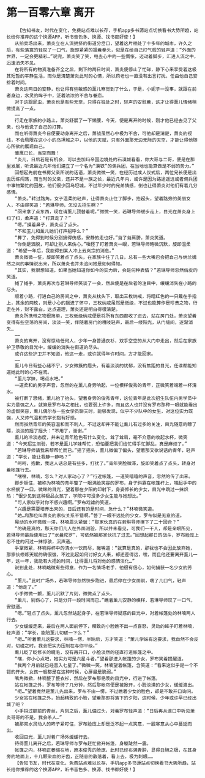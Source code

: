 # 第一百零六章 离开
        【告知书友，时代在变化，免费站点难以长存，手机app多书源站点切换看书大势所趋，站长给你推荐的这个换源APP，听书音色多、换源、找书都好使！】
       从拍卖场出来，萧炎立在人流拥挤的街道分岔口，望着这片相处了十多年的城市，许久之后，有些落寞的轻叹了一口气，旋即紧紧的握着拳头，似是在给自己打气般的轻声道：“外面的世界，一定会更精彩…”说完，萧炎笑了笑，甩去心中的一些惆怅，迈动着脚步，汇进人流之中，迅速消失不见。
       在将所有的物资准备齐全之后，剩下的两日时间，萧炎便停止了忙碌，静下心来享受着这极其短暂的平静生活，而似是清楚萧炎此时的心情，所以药老也一直没有出言打扰，任由他自己安排着时间。
       萧炎这两日的安静，也让得有些敏感的薰儿察觉到了什么，于是，小妮子一没事，就跟在前者身边，水灵的眸子中，泛着浓浓的不舍与眷恋。
       对于这跟屁虫，萧炎也是有些无奈，只得在独处之时，轻声的安慰着，这才让得薰儿情绪稍微提高了一点。
       ……
       行走在家族的小路上，萧炎舒展了一下懒腰，今天，便是离开的时候，刚才他已经去见了父亲，也与他说了自己的打算。
       而在听得萧炎今日便要动身离开之后，萧战虽然心中极为不舍，可他却是清楚，萧炎的视线，不会局限在这小小的乌坦城之中，以他的天赋，只有外面那无边无际的天空，才能让得他随心所欲的展现自己。
       雏鹰已长，当空而舞！
       “炎儿，日后若是有机会，可以去加玛帝国边境处的石漠城看看，你大哥与二哥，便是在那里发展，听说最近几年他们建立了一个名为“漠铁”的佣兵团，在当地也能算做是不弱的势力。”
       回想起先前在书房父亲所说的话语，萧炎微微一笑，在经历过成人仪式后，两位兄长便是出去历练闯荡，而当时的父亲，还并不是一族之长，最近几年内，或许是因为路途遥远或者佣兵团中事物繁忙的因故，他们很少回乌坦城，不过年少时的兄弟情感，倒也让得萧炎对他们有着几分感情。
       “萧炎。”转过路角，女子温柔的轻声，让得萧炎止住了脚步，抬起头，望着路旁的美丽女人，不由得笑道：“若琳导师，怎没去招生啊？”
       “回来拿了点东西，现在请薰儿顶替着呢。”微微一笑，若琳导师缓步走上，目光在萧炎身上扫了扫，柔声道：“打算走了？”
       “嗯。”摸着鼻子，萧炎点了点头。
       “不和玉儿和薰儿她们打声招呼么？”
       “算了，免得到时候分别搞得伤感，安静的走也好。”耸了耸肩膀，萧炎笑道。
       “你倒是洒脱，可却让别人来伤心。”嗔怪了盯着萧炎一眼，若琳导师略微沉默，旋即温柔道：“希望一年后，我能得到某人冲上云岚宗的消息。”
       萧炎微微一怔，旋即笑着点了点头，在家族中住了几日，总有一些大嘴巴会把自己与纳兰嫣然之间的事情说出来，所以萧炎也并未追问她是如何得知。
       “其实，我很想知道，如果当她知道你如今的实力后，会是何种表情？”若琳导师忽然俏皮的笑道。
       摊了摊手，萧炎再次与若琳导师笑谈了一会，然后便是在后者的注目中，缓缓消失在小路的尽头。
       顺着小路，行进自己的房间之中，萧炎从枕头下，取出三枚纳戒，将暗红色的一只戴在手指上，其余的两枚，则是小心的揣进了怀中，三枚纳戒虽然是低级，不过也能算作是珍贵之物，行走在外，财不露白，这点道理，萧炎还是明白得很清楚。
       萧炎所携带之物很简单，三枚低级纳戒便是将所有东西都收了进去，站在房门处，萧炎望着变得有些空荡的房间，淡淡一笑，伴随着房门的嘎吱轻声，最后一缕阳光，从门缝间，逐渐消失…
       ……
       萧炎的离开，没有惊动任何人，少年一身普通衣衫，双手空空的从大门中走出，然后在家族护卫恭敬的目光中，缓缓的消失在街道的尽头。
       或许这些护卫并不知道，他这一走，或许就得年许时间，方才能回家。
       ……
       薰儿今日有些心绪不宁，少女微簇的眉头，有着淡淡的忧郁，没有焦距的目光，任谁都能知道她此时的心不在焉。
       “薰儿学妹，喝点水吧。”
       一道柔和的男子声音，忽然的在薰儿身旁响起，一位模样俊秀的青年，正微笑着端着一杯清水。
       被打断了思绪，薰儿抬了抬头，望着身旁的俊秀青年，这位青年是此次招生队伍内男学员中实力最强之人，就算是罗布与之相比，也要弱上许多，而且这人也并没有罗布那种一眼就能看出的虚假笑容，薰儿偶尔与一些女学员聊天时，能够发现，似乎不少队中的女生，对这位实力既强，人又帅气温和的学长抱有好感。
       然而虽然青年的笑容温和而不刺人，不过这却并不能让薰儿有过多的关注，目光随意的瞟了瞟，淡淡的摇了摇头：“不用了，谢谢。”
       薰儿的冷淡态度，并未让青年脸色有什么变化，耸了耸肩，毫不介意的收起水杯，微笑道：“今天招生测验，若不是薰儿学妹帮忙，恐怕要把我们给忙得手忙脚乱，真是麻烦了。”
       “若琳导师请我来帮帮忙而已。”摇了摇头，薰儿微偏了偏头，望着那又欲说话的青年，轻声道：“学长，能让我静一静吗？”
       “呵呵，抱歉，我这人话总是有些多，打扰了。”青年笑脸微滞，旋即笑着点了点头，转身对着帐篷行去。
       “嘿嘿，林喃，怎么？对人家动心了？”行近帐篷，一道笑嘻嘻的声音，忽然的传了出来。
       脚步顿住，被称为林喃的青年瞥了一眼满脸笑容的罗布，身子斜靠在帐篷杆上，端起手中的水杯抿了一口，微眯的目光，望着那在夕阳的印射下，身姿修长的少女，目光中跳过一抹炽热：“很少见到这种极品女孩了，学院中可没多少女生能与她想比。”
       “可人家似乎对你不感兴趣啊。”罗布戏谑的笑道。
       “兴趣是需要培养出来的，日后还有的是时间，急什么？”林喃微笑道。
       “她…和那位叫萧炎的家伙关系不错啊。”瞥了一眼不远处的少女，罗布似是无意的道。
       晃动的水杯微微一滞，林喃眉头紧皱：“那家伙真的在若琳导师撑下了二十回合？”
       “的确是真的，那天你们几人在外面测验，所以并未看见，可我们一干人，却是亲眼所见，若琳导师最后使用出了“水曼陀罗”，可依然被那家伙抗了过去。”回想起那日的战斗，罗布脸庞上忍不住的闪过一抹惊骇，沉声道。
       手掌微紧，林喃将杯中的清水一饮而尽，撇嘴道：“就算是真的，那我也不会因此放弃她，那家伙修炼天赋的确很强，不过比起如何讨好女人来，却还差得远，嘿，而且他还要离开薰儿一年，这一年，我能有大把的时间，让得薰儿将对他的感情淡化…”
       说到此处，林喃略微有些得意，作为一名情场老手，他很有信心，如何捕获一名少女的芳心。
       “薰儿。”此时广场外，若琳导师忽然快步跑进，最后停在少女面前，喘了几口气，轻声道：“他走了。”
       小手微微一颤，薰儿沉默了片刻，微微点了点头。
       “薰儿，别伤心了，只是分开一段时间而已。”瞧着薰儿安静的模样，若琳导师叹了一口气，安慰道。
       “嗯。”轻点了点头，薰儿忽然站起身子，在若琳导师疑惑的目光中，对着帐篷处的林喃两人行去。
       少女缓缓走来，最后在两人面前停下，精致的小脸瞧不出一点喜怒，灵动的眸子盯着林喃，轻声道：“学长，能陪薰儿切磋一下么？”
       “呃…”听着薰儿这要求，林喃一愣，半晌后，方才笑道：“薰儿学妹有这要求，我自然不会反对，切磋之时，我会把实力压制在与你平级。”
       薰儿眨了眨修长的睫毛，没有再开口，小脸淡然的径直行进帐篷之中。
       “嘿，你小心点吧，她实力可是六星斗者。”望着那进入帐篷的少女，罗布笑着提醒道。
       “我两个月前就已经晋入七星了。”微微一笑，林喃望着帐篷，含笑道：“看来这似乎是一个不错的开头，女孩一般都是在这种时候，心扉最是脆弱。”
       嘴角微掀，林喃整了整衣衫，然后在罗布那艳羡的目光中，行进了帐篷。
       站在帐篷之外，罗布等待了几分钟，然后那帐帘便是被掀开，小脸淡漠的少女，缓缓渡出。
       “呃…”望着竟然是薰儿先出来，罗布不由一愣，不过瞧着少女的脸色，却是不敢开口询问。
       少女站在帐篷之外，抬起精致的小脸，望着那即将落下的夕阳，这时候，少年或许早已经出城了吧？
       小手锊过额前的青丝，片刻之后，薰儿偏过头，对着罗布轻声道：“日后再从谁口中听见萧炎哥哥的不是，我会杀人…”
       被那双水灵动人的眸子紧盯住，罗布脸庞上却是泛不起一点笑意，一股寒意从心中蔓延而出。
       收回目光，薰儿对着广场外缓缓行去。
       待得薰儿离开之后，若琳导师与罗布赶忙掀开帐篷，身躯陡然一震。
       帐篷之内，林喃正萎缩在地，原本俊秀的脸庞，此时已经布满青肿，显得丑陋之极，在其身旁的地面上，十几颗染血的牙齿，正随意的散落着，看上去，极为刺眼……
       【告知书友，时代在变化，免费站点难以长存，手机app多书源站点切换看书大势所趋，站长给你推荐的这个换源APP，听书音色多、换源、找书都好使！】